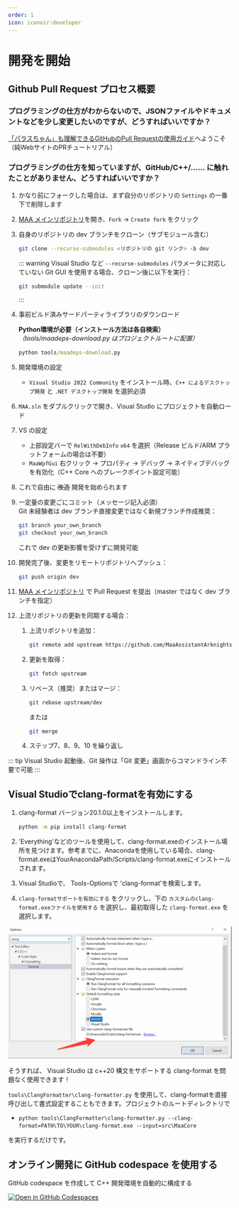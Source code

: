 ```yaml
---
order: 1
icon: iconoir:developer
---
```


# 開発を開始

## Github Pull Request プロセス概要

### プログラミングの仕方がわからないので、JSONファイルやドキュメントなどを少し変更したいのですが、どうすればいいですか？

[「パラスちゃん」も理解できるGitHubのPull Requestの使用ガイド](./pr-tutorial.md)へようこそ（純WebサイトのPRチュートリアル）

### プログラミングの仕方を知っていますが、GitHub/C++/...... に触れたことがありません、どうすればいいですか？

1. かなり前にフォークした場合は、まず自分のリポジトリの `Settings` の一番下で削除します
2. [MAA メインリポジトリ](https://github.com/MaaAssistantArknights/MaaAssistantArknights)を開き、`Fork` → `Create fork` をクリック
3. 自身のリポジトリの dev ブランチをクローン（サブモジュール含む）

   ```bash
   git clone --recurse-submodules <リポジトリの git リンク> -b dev
   ```

   ::: warning
   Visual Studio など `--recurse-submodules` パラメータに対応していない Git GUI を使用する場合、クローン後に以下を実行：

   ```bash
   git submodule update --init
   ```

   :::

4. 事前ビルド済みサードパーティライブラリのダウンロード

   **Python環境が必要（インストール方法は各自検索）**  
   _（tools/maadeps-download.py はプロジェクトルートに配置）_

   ```cmd
   python tools/maadeps-download.py
   ```

5. 開発環境の設定
   - `Visual Studio 2022 Community` をインストール時、`C++ によるデスクトップ開発` と `.NET デスクトップ開発` を選択必須

6. `MAA.sln` をダブルクリックで開き、Visual Studio にプロジェクトを自動ロード
7. VS の設定
   - 上部設定バーで `RelWithDebInfo` `x64` を選択（Release ビルド/ARM プラットフォームの場合は不要）
   - `MaaWpfGui` 右クリック → プロパティ → デバッグ → ネイティブデバッグを有効化（C++ Core へのブレークポイント設定可能）

8. これで自由に ~~改造~~ 開発を始められます
9. 一定量の変更ごにコミット（メッセージ記入必須）  
   Git 未経験者は dev ブランチ直接変更ではなく新規ブランチ作成推奨：

   ```bash
   git branch your_own_branch
   git checkout your_own_branch
   ```

   これで dev の更新影響を受けずに開発可能

10. 開発完了後、変更をリモートリポジトリへプッシュ：

    ```bash
    git push origin dev
    ```

11. [MAA メインリポジトリ](https://github.com/MaaAssistantArknights/MaaAssistantArknights) で Pull Request を提出（master ではなく dev ブランチを指定）
12. 上流リポジトリの更新を同期する場合：
    1. 上流リポジトリを追加：

       ```bash
       git remote add upstream https://github.com/MaaAssistantArknights/MaaAssistantArknights.git
       ```

    2. 更新を取得：

       ```bash
       git fetch upstream
       ```

    3. リベース（推奨）またはマージ：

       ```bash
       git rebase upstream/dev
       ```

       または

       ```bash
       git merge
       ```

    4. ステップ7、8、9、10 を繰り返し

::: tip
Visual Studio 起動後、Git 操作は「Git 変更」画面からコマンドライン不要で可能
:::

## Visual Studioでclang-formatを有効にする

1. clang-format バージョン20.1.0以上をインストールします。

   ```bash
   python -m pip install clang-format
   ```

2. 'Everything'などのツールを使用して、clang-format.exeのインストール場所を見つけます。参考までに、Anacondaを使用している場合、clang-format.exeはYourAnacondaPath/Scripts/clang-format.exeにインストールされます。
3. Visual Studioで、 Tools-Optionsで 'clang-format'を検索します。
4. `clang-formatサポートを有効にする` をクリックし、下の `カスタムのclang-format.exeファイルを使用する` を選択し、最初取得した `clang-format.exe` を選択します。

![Visual Studioでclang-formatを有効にする](/images/zh-cn/development-enable-vs-clang-format.png)

そうすれば、 Visual Studio は c++20 構文をサポートする clang-format を問題なく使用できます！

`tools\ClangFormatter\clang-formatter.py` を使用して、clang-formatを直接呼び出して書式設定することもできます。プロジェクトのルートディレクトリで

- `python tools\ClangFormatter\clang-formatter.py --clang-format=PATH\TO\YOUR\clang-format.exe --input=src\MaaCore`

を実行するだけです。

## オンライン開発に GitHub codespace を使用する

GitHub codespace を作成して C++ 開発環境を自動的に構成する

[![Open in GitHub Codespaces](https://github.com/codespaces/badge.svg?color=green)](https://codespaces.new/MaaAssistantArknights/MaaAssistantArknights?devcontainer_path=.devcontainer%2F1%2Fdevcontainer.json)
